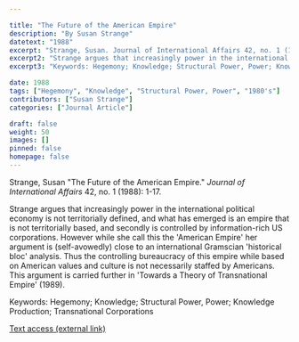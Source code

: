 ```yaml
---

title: "The Future of the American Empire"
description: "By Susan Strange"
datetext: "1988"
excerpt: "Strange, Susan. Journal of International Affairs 42, no. 1 (1988): 1-17."
excerpt2: "Strange argues that increasingly power in the international political economy is not territorially defined, and what has emerged is an empire that is not territorially based, and secondly is controlled by information-rich US corporations. However while she call this the 'American Empire' her argument is (self-avowedly) close to an international Gramscian 'historical bloc' analysis. Thus the controlling bureaucracy of this empire while based on American values and culture is not necessarily staffed by Americans. This argument is carried further in 'Towards a Theory of Transnational Empire' (1989)."
excerpt3: "Keywords: Hegemony; Knowledge; Structural Power, Power; Knowledge Production; Transnational Corporations"

date: 1988
tags: ["Hegemony", "Knowledge", "Structural Power, Power", "1980's"]
contributors: ["Susan Strange"]
categories: ["Journal Article"]

draft: false
weight: 50
images: []
pinned: false
homepage: false
---
```


Strange, Susan "The Future of the American Empire." *Journal of International Affairs* 42, no. 1 (1988): 1-17.

Strange argues that increasingly power in the international political economy is not territorially defined, and what has emerged is an empire that is not territorially based, and secondly is controlled by information-rich US corporations. However while she call this the 'American Empire' her argument is (self-avowedly) close to an international Gramscian 'historical bloc' analysis. Thus the controlling bureaucracy of this empire while based on American values and culture is not necessarily staffed by Americans. This argument is carried further in 'Towards a Theory of Transnational Empire' (1989).

Keywords: Hegemony; Knowledge; Structural Power, Power; Knowledge Production; Transnational Corporations

[Text access (external link)](https://www.jstor.org/stable/24357198)

